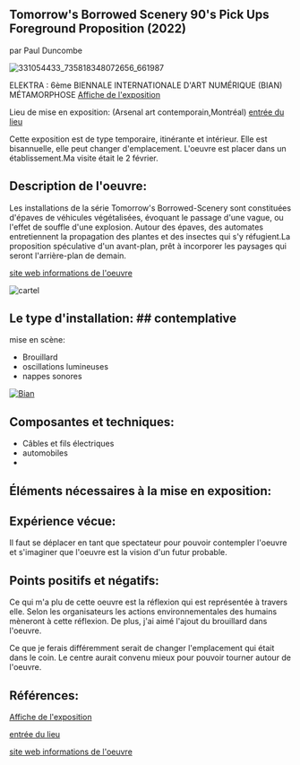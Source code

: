 ## Tomorrow's Borrowed Scenery 90's Pick Ups Foreground Proposition (2022) ##
par Paul Duncombe

![331054433_735818348072656_661987](https://user-images.githubusercontent.com/112108220/220978150-ae5e841f-210c-4108-9c10-59fef1b96dda.jpg)




















ELEKTRA : 6ème BIENNALE INTERNATIONALE D'ART NUMÉRIQUE (BIAN)
MÉTAMORPHOSE [Affiche de l'exposition](https://images.squarespace-cdn.com/content/v1/5afb5bb0fcf7fd7aebb47cac/f5712e20-8157-44a5-8a43-8f9833acf17f/site-web-27-1500x1000.jpg?format=1500w)

Lieu de mise en exposition: (Arsenal art contemporain,Montréal)  [entrée du lieu](https://s3.amazonaws.com/mountainlake.org/wp-content/uploads/2021/11/23112152/256779641_2018349404990231_2939501952603656975_n-1155x770.jpg)
 
Cette exposition est de type temporaire, itinérante et intérieur. Elle est bisannuelle, elle peut changer d'emplacement. L'oeuvre est placer dans un établissement.Ma visite était le 2 février.

## Description de l'oeuvre: ##
Les installations de la série Tomorrow's Borrowed-Scenery sont constituées d'épaves de véhicules végétalisées, évoquant le passage d'une vague, ou l'effet de souffle d'une explosion. Autour des épaves, des automates entretiennent la propagation des plantes et des insectes qui s'y réfugient.La proposition spéculative d'un avant-plan, prêt à incorporer les paysages qui seront l'arrière-plan de demain.

[site web informations de l'oeuvre](https://www.elektramontreal.ca/bian2022-paul-duncombe)


![cartel](https://user-images.githubusercontent.com/112108220/221381146-6751380c-989c-4d84-b9b9-718f8cd3bf78.jpg)



## Le type d'installation: ##  contemplative
  mise en scène:
- Brouillard
- oscillations lumineuses
- nappes sonores





[![Bian](http://img.youtube.com/vi/wUXWYUYZCfo/0.jpg)](http://www.youtube.com/watch?v=wUXWYUYZCfo)

## Composantes et techniques: ##
- Câbles et fils électriques 
- automobiles
-

## Éléments nécessaires à la mise en exposition: ##



## Expérience vécue: ##

Il faut se déplacer en tant que spectateur pour pouvoir contempler l'oeuvre et s'imaginer que l'oeuvre est la vision d'un futur probable.

## Points positifs et négatifs: ##
Ce qui m'a plu de cette oeuvre est la réflexion qui est représentée à travers elle. Selon les organisateurs les actions environnementales des humains mèneront à cette réflexion. De plus, j'ai aimé l'ajout du brouillard dans l'oeuvre.

Ce que je ferais différemment serait de changer l'emplacement qui était dans le coin. Le centre aurait convenu mieux pour pouvoir tourner autour de l'oeuvre.

## Références: ##

[Affiche de l'exposition](https://images.squarespace-cdn.com/content/v1/5afb5bb0fcf7fd7aebb47cac/f5712e20-8157-44a5-8a43-8f9833acf17f/site-web-27-1500x1000.jpg?format=1500w)

 [entrée du lieu](https://s3.amazonaws.com/mountainlake.org/wp-content/uploads/2021/11/23112152/256779641_2018349404990231_2939501952603656975_n-1155x770.jpg)
 
 [site web informations de l'oeuvre](https://www.elektramontreal.ca/bian2022-paul-duncombe)
 
 

